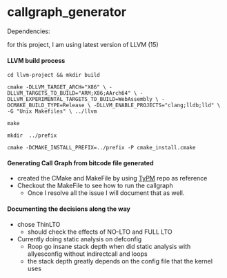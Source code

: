 # callgraph_generator

Dependencies:

for this project, I am using latest version of
LLVM (15)


#### LLVM build process

`cd llvm-project && mkdir build`


`cmake -DLLVM_TARGET_ARCH="X86" \
			-DLLVM_TARGETS_TO_BUILD="ARM;X86;AArch64" \
			-DLLVM_EXPERIMENTAL_TARGETS_TO_BUILD=WebAssembly \
			-DCMAKE_BUILD_TYPE=Release \
			-DLLVM_ENABLE_PROJECTS="clang;lldb;lld" \
			-G "Unix Makefiles" \
			../llvm`

`make`

`mkdir  ../prefix`

`cmake -DCMAKE_INSTALL_PREFIX=../prefix -P cmake_install.cmake`

#### Generating Call Graph from bitcode file generated

- created the CMake and MakeFile by using
  [TyPM](https://github.com/sidchintamaneni/typm/tree/main)
  repo as reference
- Checkout the MakeFile to see how to run the callgraph
  - Once I resolve all the issue I will document that as well.

#### Documenting the decisions along the way

- chose ThinLTO
  - should check the effects of NO-LTO and FULL LTO
- Currently doing static analysis on defconfig
  - Roop go insane stack depth when did static analysis with
    allyesconfig without indirectcall and loops
  - the stack depth greatly depends on the config file that the
    kernel uses
 


 
